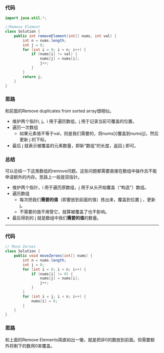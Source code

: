 ### 代码

``` java
import java.util.*;

//Remove Element
class Solution {
    public int removeElement(int[] nums, int val) {
        int n = nums.length;
        int j = 0;
        for (int i = 0; i < n; i++) {
            if (nums[i] != val) {
                nums[j] = nums[i];
                j++;
            }
        }
        return j;
    }
}
```



### 思路

和前面的Remove duplicates from sorted array很相似。

* 维护两个指针i, j。i 用于遍历数组，j 用于记录当前可覆盖的位置。
* 遍历一次数组
  * 如果元素值不等于val，则是我们需要的，将nums[i]覆盖到nums[j]，然后更新 j 的下标。
* 最后 j 就表示被覆盖的元素数量，即新“数组”的长度，返回 j 即可。



### 总结

可以总结一下这类数组的remove问题。这些问题都需要直接在数组中操作且不能申请额外的内存。思路上一般是双指针。

* 维护两个指针，i 用于遍历原数组，j 用于从头开始覆盖（“构造”）数组。
* 遍历数组
  * 每次把我们**需要的值**（即要放到前面的值）拣出来，覆盖到位置 j ，更新 j。
  * 不需要的值不用管它，就算被覆盖了也不影响。
* 最后得到的 j 就是数组中我们**需要的值**的数量。



<hr>

### 代码

``` java
// Move Zeroes
class Solution {
    public void moveZeroes(int[] nums) {
        int n = nums.length;
        int j = 0;
        for (int i = 0; i < n; i++) {
            if (nums[i] != 0) {
                nums[j] = nums[i];
                j++;
            }
        }
        for (int i = j; i < n; i++) {
            nums[i] = 0;
        }
    }
}
```



### 思路

和上面的Remove Elements简直如出一辙，就是把非0的数放到前面。但需要额外将剩下的数用0来覆盖。
